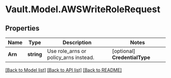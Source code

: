 # Vault.Model.AWSWriteRoleRequest

## Properties

Name | Type | Description | Notes
------------ | ------------- | ------------- | -------------
**Arn** | **string** | Use role_arns or policy_arns instead. | [optional] **CredentialType** | **string** | Type of credential to retrieve. Must be one of assumed_role, iam_user, or federation_token | [optional] **DefaultStsTtl** | **int** | Default TTL for assumed_role and federation_token credential types when no TTL is explicitly requested with the credentials | [optional] **IamGroups** | **List&lt;string&gt;** | Names of IAM groups that generated IAM users will be added to. For a credential type of assumed_role or federation_token, the policies sent to the corresponding AWS call (sts:AssumeRole or sts:GetFederation) will be the policies from each group in iam_groups combined with the policy_document and policy_arns parameters. | [optional] **IamTags** | **Object** | IAM tags to be set for any users created by this role. These must be presented as Key-Value pairs. This can be represented as a map or a list of equal sign delimited key pairs. | [optional] **MaxStsTtl** | **int** | Max allowed TTL for assumed_role and federation_token credential types | [optional] **PermissionsBoundaryArn** | **string** | ARN of an IAM policy to attach as a permissions boundary on IAM user credentials; only valid when credential_type isiam_user | [optional] **Policy** | **string** | Use policy_document instead. | [optional] **PolicyArns** | **List&lt;string&gt;** | ARNs of AWS policies. Behavior varies by credential_type. When credential_type is iam_user, then it will attach the specified policies to the generated IAM user. When credential_type is assumed_role or federation_token, the policies will be passed as the PolicyArns parameter, acting as a filter on permissions available. | [optional] **PolicyDocument** | **string** | JSON-encoded IAM policy document. Behavior varies by credential_type. When credential_type is iam_user, then it will attach the contents of the policy_document to the IAM user generated. When credential_type is assumed_role or federation_token, this will be passed in as the Policy parameter to the AssumeRole or GetFederationToken API call, acting as a filter on permissions available. | [optional] **RoleArns** | **List&lt;string&gt;** | ARNs of AWS roles allowed to be assumed. Only valid when credential_type is assumed_role | [optional] **UserPath** | **string** | Path for IAM User. Only valid when credential_type is iam_user | [optional] [default to "/"]


[[Back to Model list]](../README.md#documentation-for-models) [[Back to API list]](../README.md#documentation-for-api-endpoints) [[Back to README]](../README.md)


